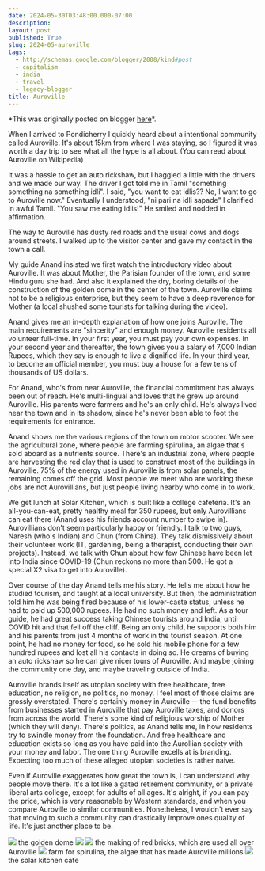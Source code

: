 ```yaml
---
date: 2024-05-30T03:48:00.000-07:00
description: 
layout: post
published: True
slug: 2024-05-auroville
tags:
  - http://schemas.google.com/blogger/2008/kind#post
  - capitalism
  - india
  - travel
  - legacy-blogger
title: Auroville
---
```


\*This was originally posted on blogger [here](https://www.rohanprasad.org/2024/05/auroville.html)\*.

When I arrived to Pondicherry I quickly heard about a intentional community called Auroville. It's about 15km from where I was staying, so I figured it was worth a day trip to see what all the hype is all about. (You can read about Auroville on Wikipedia)   


It was a hassle to get an auto rickshaw, but I haggled a little with the drivers and we made our way. The driver I got told me in Tamil "something something na something idli". I said, "you want to eat idlis?? No, I want to go to Auroville now." Eventually I understood, "ni pari na idli sapade" I clarified in awful Tamil. "You saw me eating idlis!" He smiled and nodded in affirmation.

The way to Auroville has dusty red roads and the usual cows and dogs around streets. I walked up to the visitor center and gave my contact in the town a call.

My guide Anand insisted we first watch the introductory video about Auroville. It was about Mother, the Parisian founder of the town, and some Hindu guru she had. And also it explained the dry, boring details of the construction of the golden dome in the center of the town. Auroville claims not to be a religious enterprise, but they seem to have a deep reverence for Mother (a local shushed some tourists for talking during the video).

Anand gives me an in-depth explanation of how one joins Auroville. The main requirements are "sincerity" and enough money. Auroville residents all volunteer full-time. In your first year, you must pay your own expenses. In your second year and thereafter, the town gives you a salary of 7,000 Indian Rupees, which they say is enough to live a dignified life. In your third year, to become an official member, you must buy a house for a few tens of thousands of US dollars.

For Anand, who's from near Auroville, the financial commitment has always been out of reach. He's multi-lingual and loves that he grew up around Auroville. His parents were farmers and he's an only child. He's always lived near the town and in its shadow, since he's never been able to foot the requirements for entrance.

Anand shows me the various regions of the town on motor scooter. We see the agricultural zone, where people are farming spirulina, an algae that's sold aboard as a nutrients source. There's an industrial zone, where people are harvesting the red clay that is used to construct most of the buildings in Auroville. 75% of the energy used in Auroville is from solar panels, the remaining comes off the grid. Most people we meet who are working these jobs are not Aurovillians, but just people living nearby who come in to work.

We get lunch at Solar Kitchen, which is built like a college cafeteria. It's an all-you-can-eat, pretty healthy meal for 350 rupees, but only Aurovillians can eat there (Anand uses his friends account number to swipe in). Aurovillians don't seem particularly happy or friendly. I talk to two guys, Naresh (who's Indian) and Chun (from China). They talk dismissively about their volunteer work (IT, gardening, being a therapist, conducting their own projects). Instead, we talk with Chun about how few Chinese have been let into India since COVID-19 (Chun reckons no more than 500. He got a special X2 visa to get into Auroville).

Over course of the day Anand tells me his story. He tells me about how he studied tourism, and taught at a local university. But then, the administration told him he was being fired because of his lower-caste status, unless he had to paid up 500,000 rupees. He had no such money and left. As a tour guide, he had great success taking Chinese tourists around India, until COVID hit and that fell off the cliff. Being an only child, he supports both him and his parents from just 4 months of work in the tourist season. At one point, he had no money for food, so he sold his mobile phone for a few hundred rupees and lost all his contacts in doing so. He dreams of buying an auto rickshaw so he can give nicer tours of Auroville. And maybe joining the community one day, and maybe traveling outside of India.

Auroville brands itself as utopian society with free healthcare, free education, no religion, no politics, no money. I feel most of those claims are grossly overstated. There's certainly money in Auroville -- the fund benefits from businesses started in Auroville that pay Auroville taxes, and donors from across the world. There's some kind of religious worship of Mother (which they will deny). There's politics, as Anand tells me, in how residents try to swindle money from the foundation. And free healthcare and education exists so long as you have paid into the Aurollian society with your money and labor. The one thing Auroville excells at is branding. Expecting too much of these alleged utopian societies is rather naive.

Even if Auroville exaggerates how great the town is, I can understand why people move there. It's a lot like a gated retirement community, or a private liberal arts college, except for adults of all ages. It's alright, if you can pay the price, which is very reasonable by Western standards, and when you compare Auroville to similar communities. Nonetheless, I wouldn't ever say that moving to such a community can drastically improve ones quality of life. It's just another place to be.

[![](https://blogger.googleusercontent.com/img/a/AVvXsEhzq_MWfbwWXIbbBGslnywfkSRxQ-T880UdtM2fq2kHNokt7k_rMKDivwV9kSd84Ca5BgTsuLquJVWJYs0z9NQ7wKsUB3cfWQMs5Mu_U7MH-866mt5Lg9ci7U0yQVv7PvaECDHqKyaVTEsZuunmeYbNvnEvohHFEIN2xLtZD7v7Kv-L9451OgUGpI4XKMk)](https://blogger.googleusercontent.com/img/a/AVvXsEhzq_MWfbwWXIbbBGslnywfkSRxQ-T880UdtM2fq2kHNokt7k_rMKDivwV9kSd84Ca5BgTsuLquJVWJYs0z9NQ7wKsUB3cfWQMs5Mu_U7MH-866mt5Lg9ci7U0yQVv7PvaECDHqKyaVTEsZuunmeYbNvnEvohHFEIN2xLtZD7v7Kv-L9451OgUGpI4XKMk)
the golden dome
[![](https://blogger.googleusercontent.com/img/a/AVvXsEjHYNQs3mPmHGslGv2vzq7UMRJuPP3mv4zPbpYVLZw7id6fKnLfzG9MRoOageTz2fOWddr5Gdfh1wHp4nceRAmDFrv1C1m-rObeHVCRbHpLb2muJrw2JFSrq_oqwGZ2v584iKxVNsF5XPa4TOpPPNWJ1OYgHNLilMOgEFh9MJ6osJC1ABl5qiHEStOF-M8)](https://blogger.googleusercontent.com/img/a/AVvXsEjHYNQs3mPmHGslGv2vzq7UMRJuPP3mv4zPbpYVLZw7id6fKnLfzG9MRoOageTz2fOWddr5Gdfh1wHp4nceRAmDFrv1C1m-rObeHVCRbHpLb2muJrw2JFSrq_oqwGZ2v584iKxVNsF5XPa4TOpPPNWJ1OYgHNLilMOgEFh9MJ6osJC1ABl5qiHEStOF-M8)
[![](https://blogger.googleusercontent.com/img/a/AVvXsEi0T65eqXnKP6lyxoyBt31ejAtN0vcZqnAWQqAQFrU9_YOmVrUIhTVhS_sETMisVBiSuZB76EUHpI6MVwFz79BszLd7S9Oo28mzVVGryiFDktNJM6mbOT4r0qLVoLC1QvHwjFMct-36uT9R8EatTHqWfowTvA3iDZWP1LXqGI81nqT8W42-h8Ax_sHDlb8)](https://blogger.googleusercontent.com/img/a/AVvXsEi0T65eqXnKP6lyxoyBt31ejAtN0vcZqnAWQqAQFrU9_YOmVrUIhTVhS_sETMisVBiSuZB76EUHpI6MVwFz79BszLd7S9Oo28mzVVGryiFDktNJM6mbOT4r0qLVoLC1QvHwjFMct-36uT9R8EatTHqWfowTvA3iDZWP1LXqGI81nqT8W42-h8Ax_sHDlb8)
the making of red bricks, which are used all over Auroville
[![](https://blogger.googleusercontent.com/img/a/AVvXsEiaIIqUvRHm8so7mfcv3WAN91cshLsNEdx6HMDGXTLSt8jVrXIDyOu9zut5h8PNOamvxTWXxLpSrwotRZ3Mrx2M5CFKE84O0zh82KMKI2nvDA5S367MkbII8gGVtMiIGJosRB_kEryA__GcPIs9XynOHWsHlbktebxxd3LzjTMCJo4OdRIRCeSfUk_sIAM)](https://blogger.googleusercontent.com/img/a/AVvXsEiaIIqUvRHm8so7mfcv3WAN91cshLsNEdx6HMDGXTLSt8jVrXIDyOu9zut5h8PNOamvxTWXxLpSrwotRZ3Mrx2M5CFKE84O0zh82KMKI2nvDA5S367MkbII8gGVtMiIGJosRB_kEryA__GcPIs9XynOHWsHlbktebxxd3LzjTMCJo4OdRIRCeSfUk_sIAM)
farm for spirulina, the algae that has made Auroville millions
[![](https://blogger.googleusercontent.com/img/a/AVvXsEgNeoiBhbJ9jdVoZK4oQsqDGBccJlPcyK81q8KGJigzE1bcfdQKYgW-fs6VFxG9fPmhUu2cDe--_zCYzFuBrav9r3rXwpOKYrBIZosjbzjn8DISKmnXF5ylCRPfRRwSf3IiwA6_YDvTn8GhD8w7EEO4I6JwyXbqbHWfk49ZwIXzui_u8BUVagGcU3JyaGQ)](https://blogger.googleusercontent.com/img/a/AVvXsEgNeoiBhbJ9jdVoZK4oQsqDGBccJlPcyK81q8KGJigzE1bcfdQKYgW-fs6VFxG9fPmhUu2cDe--_zCYzFuBrav9r3rXwpOKYrBIZosjbzjn8DISKmnXF5ylCRPfRRwSf3IiwA6_YDvTn8GhD8w7EEO4I6JwyXbqbHWfk49ZwIXzui_u8BUVagGcU3JyaGQ)
the solar kitchen cafe